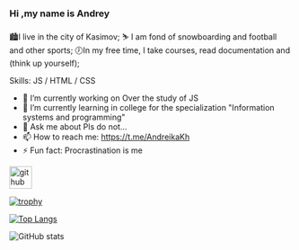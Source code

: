 ### Hi ,my name is Andrey


🏙️I live in the city of Kasimov;
⛷️ I am fond of snowboarding and football and other sports;
🕖In my free time, I take courses, read documentation and (think up yourself);


Skills:  JS / HTML / CSS 

- 🔭 I’m currently working on Over the study of JS 
- 🌱 I’m currently learning in college for the specialization "Information systems and programming" 
- 💬 Ask me about Pls do not... 
- 📫 How to reach me: https://t.me/AndreikaKh 
- ⚡ Fun fact: Procrastination is me 


[<img src='https://cdn.jsdelivr.net/npm/simple-icons@3.0.1/icons/github.svg' alt='github' height='40'>](https://github.com/andKhokhlov)  

[![trophy](https://github-profile-trophy.vercel.app/?username=andKhokhlov)](https://github.com/ryo-ma/github-profile-trophy)

[![Top Langs](https://github-readme-stats.vercel.app/api/top-langs/?username=andKhokhlov&langs_count=8)](https://github.com/anuraghazra/github-readme-stats)

![GitHub stats](https://github-readme-stats.vercel.app/api?username=andKhokhlov&show_icons=true)  

